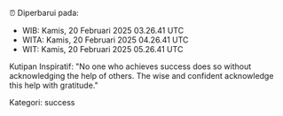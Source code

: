 ⏰ Diperbarui pada:
- WIB: Kamis, 20 Februari 2025 03.26.41 UTC
- WITA: Kamis, 20 Februari 2025 04.26.41 UTC
- WIT: Kamis, 20 Februari 2025 05.26.41 UTC

Kutipan Inspiratif:
"No one who achieves success does so without acknowledging the help of others. The wise and confident acknowledge this help with gratitude."


Kategori: success

